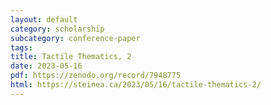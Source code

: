 ```yaml
---
layout: default
category: scholarship
subcategory: conference-paper
tags:
title: Tactile Thematics, 2
date: 2023-05-16
pdf: https://zenodo.org/record/7948775
html: https://steinea.ca/2023/05/16/tactile-thematics-2/
---
```

